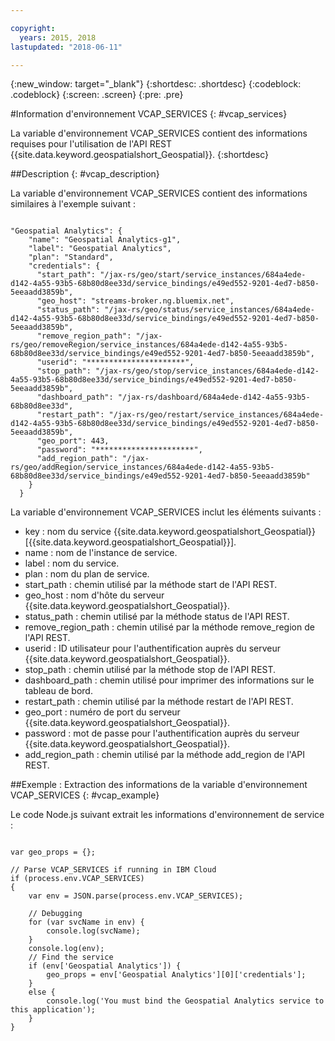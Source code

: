 ```yaml
---

copyright:
  years: 2015, 2018
lastupdated: "2018-06-11"

---
```


<!-- Attribute definitions -->
{:new_window: target="_blank"}
{:shortdesc: .shortdesc}
{:codeblock: .codeblock}
{:screen: .screen}
{:pre: .pre}

#Information d'environnement VCAP_SERVICES
{: #vcap_services}


La variable d'environnement VCAP_SERVICES contient des informations requises pour l'utilisation de l'API REST {{site.data.keyword.geospatialshort_Geospatial}}.
{:shortdesc}

##Description
{: #vcap_description}

La variable d'environnement VCAP_SERVICES contient des informations similaires à l'exemple suivant :

<pre><code>
"Geospatial Analytics": {
    "name": "Geospatial Analytics-g1",
    "label": "Geospatial Analytics",
    "plan": "Standard",
    "credentials": {
      "start_path": "/jax-rs/geo/start/service_instances/684a4ede-d142-4a55-93b5-68b80d8ee33d/service_bindings/e49ed552-9201-4ed7-b850-5eeaadd3859b",
      "geo_host": "streams-broker.ng.bluemix.net",
      "status_path": "/jax-rs/geo/status/service_instances/684a4ede-d142-4a55-93b5-68b80d8ee33d/service_bindings/e49ed552-9201-4ed7-b850-5eeaadd3859b",
      "remove_region_path": "/jax-rs/geo/removeRegion/service_instances/684a4ede-d142-4a55-93b5-68b80d8ee33d/service_bindings/e49ed552-9201-4ed7-b850-5eeaadd3859b",
      "userid": "**********************",
      "stop_path": "/jax-rs/geo/stop/service_instances/684a4ede-d142-4a55-93b5-68b80d8ee33d/service_bindings/e49ed552-9201-4ed7-b850-5eeaadd3859b",
      "dashboard_path": "/jax-rs/dashboard/684a4ede-d142-4a55-93b5-68b80d8ee33d",
      "restart_path": "/jax-rs/geo/restart/service_instances/684a4ede-d142-4a55-93b5-68b80d8ee33d/service_bindings/e49ed552-9201-4ed7-b850-5eeaadd3859b",
      "geo_port": 443,
      "password": "**********************",
      "add_region_path": "/jax-rs/geo/addRegion/service_instances/684a4ede-d142-4a55-93b5-68b80d8ee33d/service_bindings/e49ed552-9201-4ed7-b850-5eeaadd3859b"
    }
  }
</code></pre>

La variable d'environnement VCAP_SERVICES inclut les éléments suivants :

* key : nom du service {{site.data.keyword.geospatialshort_Geospatial}} [{{site.data.keyword.geospatialshort_Geospatial}}].
* name : nom de l'instance de service.
* label : nom du service.
* plan : nom du plan de service.
* start_path : chemin utilisé par la méthode start de l'API REST.
* geo_host : nom d'hôte du serveur {{site.data.keyword.geospatialshort_Geospatial}}.
* status_path : chemin utilisé par la méthode status de l'API REST.
* remove_region_path : chemin utilisé par la méthode remove_region de l'API REST.
* userid : ID utilisateur pour l'authentification auprès du serveur {{site.data.keyword.geospatialshort_Geospatial}}.
* stop_path : chemin utilisé par la méthode stop de l'API REST.
* dashboard_path : chemin utilisé pour imprimer des informations sur le tableau de bord.
* restart_path : chemin utilisé par la méthode restart de l'API REST.
* geo_port : numéro de port du serveur {{site.data.keyword.geospatialshort_Geospatial}}.
* password : mot de passe pour l'authentification auprès du serveur {{site.data.keyword.geospatialshort_Geospatial}}.
* add_region_path : chemin utilisé par la méthode add_region de l'API REST.


##Exemple : Extraction des informations de la variable d'environnement VCAP_SERVICES
{: #vcap_example}

Le code Node.js suivant extrait les informations d'environnement de service :

<pre><code>
var geo_props = {};

// Parse VCAP_SERVICES if running in IBM Cloud
if (process.env.VCAP_SERVICES)
{
	var env = JSON.parse(process.env.VCAP_SERVICES);

	// Debugging
	for (var svcName in env) {
		console.log(svcName);
	}
	console.log(env);
	// Find the service
	if (env['Geospatial Analytics']) {
		geo_props = env['Geospatial Analytics'][0]['credentials'];
	}
	else {
		console.log('You must bind the Geospatial Analytics service to this application');
	}
}
</code></pre>
